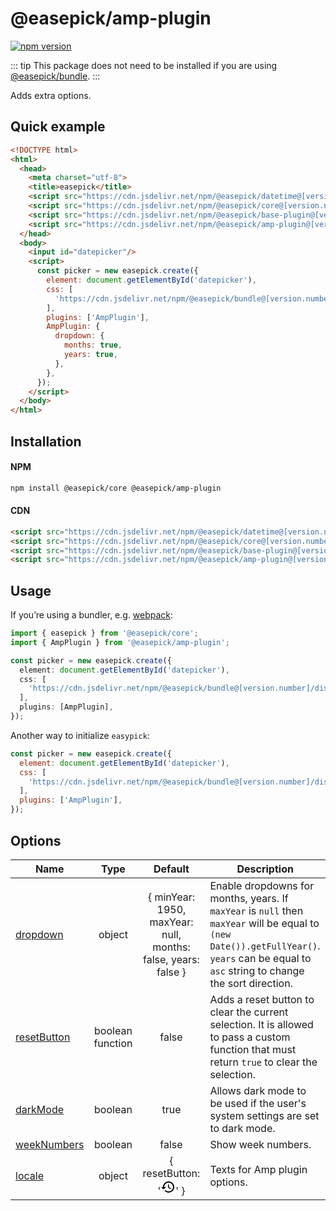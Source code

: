 # @easepick/amp-plugin

[![npm version](https://badge.fury.io/js/@easepick%2Famp-plugin.svg)](https://www.npmjs.com/package/@easepick/amp-plugin)

::: tip
This package does not need to be installed if you are using [@easepick/bundle](/packages/bundle).
:::

Adds extra options.

## Quick example

```html
<!DOCTYPE html>
<html>
  <head>
    <meta charset="utf-8">
    <title>easepick</title>
    <script src="https://cdn.jsdelivr.net/npm/@easepick/datetime@[version.number]/dist/index.umd.min.js"></script>
    <script src="https://cdn.jsdelivr.net/npm/@easepick/core@[version.number]/dist/index.umd.min.js"></script>
    <script src="https://cdn.jsdelivr.net/npm/@easepick/base-plugin@[version.number]/dist/index.umd.min.js"></script>
    <script src="https://cdn.jsdelivr.net/npm/@easepick/amp-plugin@[version.number]/dist/index.umd.min.js"></script>
  </head>
  <body>
    <input id="datepicker"/>
    <script>
      const picker = new easepick.create({
        element: document.getElementById('datepicker'),
        css: [
          'https://cdn.jsdelivr.net/npm/@easepick/bundle@[version.number]/dist/index.css',
        ],
        plugins: ['AmpPlugin'],
        AmpPlugin: {
          dropdown: {
            months: true,
            years: true,
          },
        },
      });
    </script>
  </body>
</html>
```

## Installation

#### NPM

```bash
npm install @easepick/core @easepick/amp-plugin
```

#### CDN

```html
<script src="https://cdn.jsdelivr.net/npm/@easepick/datetime@[version.number]/dist/index.umd.min.js"></script>
<script src="https://cdn.jsdelivr.net/npm/@easepick/core@[version.number]/dist/index.umd.min.js"></script>
<script src="https://cdn.jsdelivr.net/npm/@easepick/base-plugin@[version.number]/dist/index.umd.min.js"></script>
<script src="https://cdn.jsdelivr.net/npm/@easepick/amp-plugin@[version.number]/dist/index.umd.min.js"></script>
```

## Usage

If you’re using a bundler, e.g. [webpack](https://webpack.js.org/):

```ts
import { easepick } from '@easepick/core';
import { AmpPlugin } from '@easepick/amp-plugin';

const picker = new easepick.create({
  element: document.getElementById('datepicker'),
  css: [
    'https://cdn.jsdelivr.net/npm/@easepick/bundle@[version.number]/dist/index.css',
  ],
  plugins: [AmpPlugin],
});
```

Another way to initialize `easypick`:

```js
const picker = new easepick.create({
  element: document.getElementById('datepicker'),
  css: [
    'https://cdn.jsdelivr.net/npm/@easepick/bundle@[version.number]/dist/index.css',
  ],
  plugins: ['AmpPlugin'],
});
```

## Options

| Name | Type | Default | Description
| --- | :---: | :---: | ---
| [dropdown](#option-dropdown) | object | { minYear: 1950, maxYear: null, months: false, years: false } | Enable dropdowns for months, years. If `maxYear` is `null` then `maxYear` will be equal to `(new Date()).getFullYear()`. <br/> `years` can be equal to `asc` string to change the sort direction.
| [resetButton](#option-resetButton) | boolean <br/> function | false | Adds a reset button to clear the current selection. It is allowed to pass a custom function that must return `true` to clear the selection.
| [darkMode](#option-darkMode) | boolean | true | Allows dark mode to be used if the user's system settings are set to dark mode.
| [weekNumbers](#option-weekNumbers) | boolean | false | Show week numbers.
| [locale](#option-locale) | object | { resetButton: '<svg xmlns="http://www.w3.org/2000/svg" height="24" width="24"><path d="M13 3c-4.97 0-9 4.03-9 9H1l3.89 3.89.07.14L9 12H6c0-3.87 3.13-7 7-7s7 3.13 7 7-3.13 7-7 7c-1.93 0-3.68-.79-4.94-2.06l-1.42 1.42C8.27 19.99 10.51 21 13 21c4.97 0 9-4.03 9-9s-4.03-9-9-9zm-1 5v5l4.28 2.54.72-1.21-3.5-2.08V8H12z"/></svg>' } | Texts for Amp plugin options.

<ClientOnly>
  <autoversion/>
</ClientOnly>
